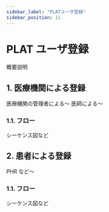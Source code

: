 ```yaml
---
sidebar_label: "PLATユーザ登録"
sidebar_position: 11
---
```


# PLAT ユーザ登録

概要説明

## 1. 医療機関による登録

医療機関の管理者による〜
医師による〜

### 1.1. フロー

シーケンス図など

## 2. 患者による登録

PHR など〜

### 1.1. フロー

シーケンス図など
